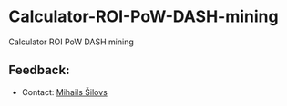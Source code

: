 # Calculator-ROI-PoW-DASH-mining
Calculator ROI PoW DASH mining

## Feedback:
- Contact: [Mihails Šilovs](https://fb.com/mih4ils)
